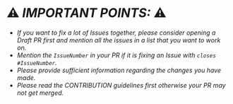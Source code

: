 # ⚠ ***IMPORTANT POINTS:*** ⚠

- *If you want to fix a lot of Issues together, please consider opening a Draft PR first and mention all the issues in a list that you want to work on.*
- *Mention the `IssueNumber` in your PR if it is fixing an Issue with `closes #IssueNumber`.*
- *Please provide sufficient information regarding the changes you have made.*
- *Please read the CONTRIBUTION guidelines first otherwise your PR may not get merged.*

[comment]: <> (Please remove all the above points and this message while creating the PR.)
